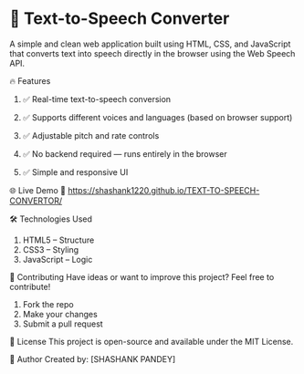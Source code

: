 # 🎤 Text-to-Speech Converter
A simple and clean web application built using HTML, CSS, and JavaScript that converts text into speech directly in the browser using the Web Speech API.

🔥 Features
1. ✅ Real-time text-to-speech conversion

2. ✅ Supports different voices and languages (based on browser support)

3. ✅ Adjustable pitch and rate controls

4. ✅ No backend required — runs entirely in the browser

5. ✅ Simple and responsive UI

🌐 Live Demo
🔗 https://shashank1220.github.io/TEXT-TO-SPEECH-CONVERTOR/

🛠️ Technologies Used
1. HTML5 – Structure
2. CSS3 – Styling
3. JavaScript – Logic

🙌 Contributing
Have ideas or want to improve this project? Feel free to contribute!

1. Fork the repo
2. Make your changes
3. Submit a pull request

📃 License
This project is open-source and available under the MIT License.

👤 Author
Created by: [SHASHANK PANDEY]

